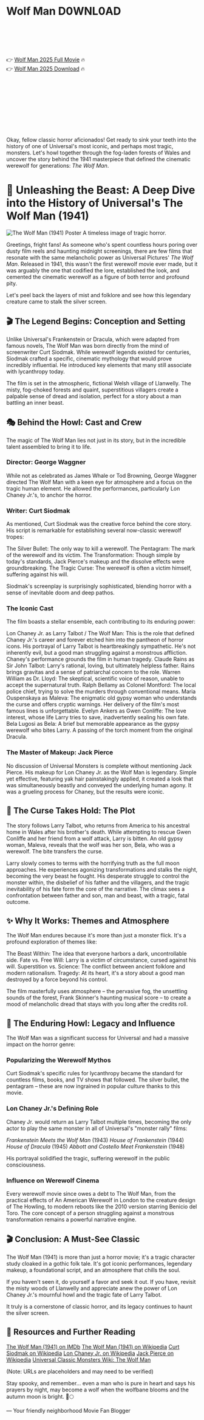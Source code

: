 # Wolf Man D0WNL0AD

<br><br><br><br>


👉 <a href="https://Troy-barredisphi1989.github.io/cpalicbxza/">Wolf Man 2025 Full Movie</a> 🔥
<br>
👉 <a href="https://Troy-barredisphi1989.github.io/cpalicbxza/">Wolf Man 2025 Download</a> 🔥


<br><br><br><br><br><br><br><br>


Okay, fellow classic horror aficionados! Get ready to sink your teeth into the history of one of Universal's most iconic, and perhaps most tragic, monsters. Let's howl together through the fog-laden forests of Wales and uncover the story behind the 1941 masterpiece that defined the cinematic werewolf for generations: _The Wolf Man_.



# 🐺 Unleashing the Beast: A Deep Dive into the History of Universal's The Wolf Man (1941)

![The Wolf Man (1941) Poster](https://upload.wikimedia.org/wikipedia/commons/thumb/4/42/The_Wolf_Man_%281941%29_poster.jpg/800px-The_Wolf_Man_%281941%29_poster.jpg)
A timeless image of tragic horror.

Greetings, fright fans! As someone who's spent countless hours poring over dusty film reels and haunting midnight screenings, there are few films that resonate with the same melancholic power as Universal Pictures' _The Wolf Man_. Released in 1941, this wasn't the first werewolf movie ever made, but it was arguably the one that codified the lore, established the look, and cemented the cinematic werewolf as a figure of both terror and profound pity.

Let's peel back the layers of mist and folklore and see how this legendary creature came to stalk the silver screen.



## 🎬 The Legend Begins: Conception and Setting

Unlike Universal's Frankenstein or Dracula, which were adapted from famous novels, The Wolf Man was born directly from the mind of screenwriter Curt Siodmak. While werewolf legends existed for centuries, Siodmak crafted a specific, cinematic mythology that would prove incredibly influential. He introduced key elements that many still associate with lycanthropy today.

The film is set in the atmospheric, fictional Welsh village of Llanwelly. The misty, fog-choked forests and quaint, superstitious villagers create a palpable sense of dread and isolation, perfect for a story about a man battling an inner beast.



## 🎭 Behind the Howl: Cast and Crew

The magic of The Wolf Man lies not just in its story, but in the incredible talent assembled to bring it to life.

### Director: George Waggner

While not as celebrated as James Whale or Tod Browning, George Waggner directed The Wolf Man with a keen eye for atmosphere and a focus on the tragic human element. He allowed the performances, particularly Lon Chaney Jr.'s, to anchor the horror.

### Writer: Curt Siodmak

As mentioned, Curt Siodmak was the creative force behind the core story. His script is remarkable for establishing several now-classic werewolf tropes:

   The Silver Bullet: The only way to kill a werewolf.
   The Pentagram: The mark of the werewolf and its victim.
   The Transformation: Though simple by today's standards, Jack Pierce's makeup and the dissolve effects were groundbreaking.
   The Tragic Curse: The werewolf is often a victim himself, suffering against his will.

Siodmak's screenplay is surprisingly sophisticated, blending horror with a sense of inevitable doom and deep pathos.

### The Iconic Cast

The film boasts a stellar ensemble, each contributing to its enduring power:

   Lon Chaney Jr. as Larry Talbot / The Wolf Man: This is the role that defined Chaney Jr.'s career and forever etched him into the pantheon of horror icons. His portrayal of Larry Talbot is heartbreakingly sympathetic. He's not inherently evil, but a good man struggling against a monstrous affliction. Chaney's performance grounds the film in human tragedy.
   Claude Rains as Sir John Talbot: Larry's rational, loving, but ultimately helpless father. Rains brings gravitas and a sense of patriarchal concern to the role.
   Warren William as Dr. Lloyd: The skeptical, scientific voice of reason, unable to accept the supernatural truth.
   Ralph Bellamy as Colonel Montford: The local police chief, trying to solve the murders through conventional means.
   Maria Ouspenskaya as Maleva: The enigmatic old gypsy woman who understands the curse and offers cryptic warnings. Her delivery of the film's most famous lines is unforgettable.
   Evelyn Ankers as Gwen Conliffe: The love interest, whose life Larry tries to save, inadvertently sealing his own fate.
   Bela Lugosi as Bela: A brief but memorable appearance as the gypsy werewolf who bites Larry. A passing of the torch moment from the original Dracula.

### The Master of Makeup: Jack Pierce

No discussion of Universal Monsters is complete without mentioning Jack Pierce. His makeup for Lon Chaney Jr. as the Wolf Man is legendary. Simple yet effective, featuring yak hair painstakingly applied, it created a look that was simultaneously beastly and conveyed the underlying human agony. It was a grueling process for Chaney, but the results were iconic.



## 🌙 The Curse Takes Hold: The Plot

The story follows Larry Talbot, who returns from America to his ancestral home in Wales after his brother's death. While attempting to rescue Gwen Conliffe and her friend from a wolf attack, Larry is bitten. An old gypsy woman, Maleva, reveals that the wolf was her son, Bela, who was a werewolf. The bite transfers the curse.

Larry slowly comes to terms with the horrifying truth as the full moon approaches. He experiences agonizing transformations and stalks the night, becoming the very beast he fought. His desperate struggle to control the monster within, the disbelief of his father and the villagers, and the tragic inevitability of his fate form the core of the narrative. The climax sees a confrontation between father and son, man and beast, with a tragic, fatal outcome.



## ✨ Why It Works: Themes and Atmosphere

The Wolf Man endures because it's more than just a monster flick. It's a profound exploration of themes like:

   The Beast Within: The idea that everyone harbors a dark, uncontrollable side.
   Fate vs. Free Will: Larry is a victim of circumstance, cursed against his will.
   Superstition vs. Science: The conflict between ancient folklore and modern rationalism.
   Tragedy: At its heart, it's a story about a good man destroyed by a force beyond his control.

The film masterfully uses atmosphere – the pervasive fog, the unsettling sounds of the forest, Frank Skinner's haunting musical score – to create a mood of melancholic dread that stays with you long after the credits roll.



## 🐾 The Enduring Howl: Legacy and Influence

The Wolf Man was a significant success for Universal and had a massive impact on the horror genre:

### Popularizing the Werewolf Mythos

Curt Siodmak's specific rules for lycanthropy became the standard for countless films, books, and TV shows that followed. The silver bullet, the pentagram – these are now ingrained in popular culture thanks to this movie.

### Lon Chaney Jr.'s Defining Role

Chaney Jr. would return as Larry Talbot multiple times, becoming the only actor to play the same monster in all of Universal's "monster rally" films:

   _Frankenstein Meets the Wolf Man_ (1943)
   _House of Frankenstein_ (1944)
   _House of Dracula_ (1945)
   _Abbott and Costello Meet Frankenstein_ (1948)

His portrayal solidified the tragic, suffering werewolf in the public consciousness.

### Influence on Werewolf Cinema

Every werewolf movie since owes a debt to The Wolf Man, from the practical effects of An American Werewolf in London to the creature design of The Howling, to modern reboots like the 2010 version starring Benicio del Toro. The core concept of a person struggling against a monstrous transformation remains a powerful narrative engine.



## 🎬 Conclusion: A Must-See Classic

The Wolf Man (1941) is more than just a horror movie; it's a tragic character study cloaked in a gothic folk tale. It's got iconic performances, legendary makeup, a foundational script, and an atmosphere that chills the soul.

If you haven't seen it, do yourself a favor and seek it out. If you have, revisit the misty woods of Llanwelly and appreciate anew the power of Lon Chaney Jr.'s mournful howl and the tragic fate of Larry Talbot.

It truly is a cornerstone of classic horror, and its legacy continues to haunt the silver screen.



## 🔗 Resources and Further Reading

   [The Wolf Man (1941) on IMDb](https://www.imdb.com/title/tt0034398/)
   [The Wolf Man (1941) on Wikipedia](https://en.wikipedia.org/wiki/The_Wolf_Man_(1941_film))
   [Curt Siodmak on Wikipedia](https://en.wikipedia.org/wiki/Curt_Siodmak)
   [Lon Chaney Jr. on Wikipedia](https://en.wikipedia.org/wiki/Lon_Chaney_Jr.)
   [Jack Pierce on Wikipedia](https://en.wikipedia.org/wiki/Jack_Pierce_(makeup_artist))
   [Universal Classic Monsters Wiki: The Wolf Man](https://universalclassicmonsters.fandom.com/wiki/The_Wolf_Man)

(Note: URLs are placeholders and may need to be verified)



Stay spooky, and remember... even a man who is pure in heart and says his prayers by night, may become a wolf when the wolfbane blooms and the autumn moon is bright. 🐺🌕

— Your friendly neighborhood Movie Fan Blogger

